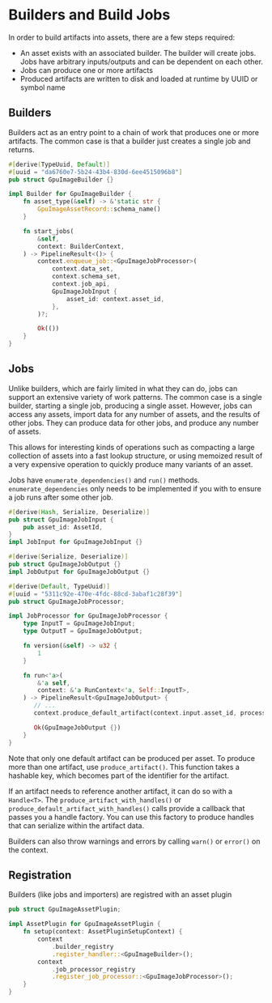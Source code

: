 # Builders and Build Jobs

In order to build artifacts into assets, there are a few steps required:
 - An asset exists with an associated builder. The builder will create jobs.
   Jobs have arbitrary inputs/outputs and can be dependent on each other.
 - Jobs can produce one or more artifacts
 - Produced artifacts are written to disk and loaded at runtime by UUID or
   symbol name

## Builders

Builders act as an entry point to a chain of work that produces one or more
artifacts. The common case is that a builder just creates a single job and returns.

```rust
#[derive(TypeUuid, Default)]
#[uuid = "da6760e7-5b24-43b4-830d-6ee4515096b8"]
pub struct GpuImageBuilder {}

impl Builder for GpuImageBuilder {
    fn asset_type(&self) -> &'static str {
        GpuImageAssetRecord::schema_name()
    }

    fn start_jobs(
        &self,
        context: BuilderContext,
    ) -> PipelineResult<()> {
        context.enqueue_job::<GpuImageJobProcessor>(
            context.data_set,
            context.schema_set,
            context.job_api,
            GpuImageJobInput {
                asset_id: context.asset_id,
            },
        )?;

        Ok(())
    }
}
```

## Jobs

Unlike builders, which are fairly limited in what they can do, jobs can support
an extensive variety of work patterns. The common case is a single builder,
starting a single job, producing a single asset. However, jobs can access
any assets, import data for any number of assets, and the results of other jobs.
They can produce data for other jobs, and produce any number of assets.

This allows for interesting kinds of operations such as compacting a large
collection of assets into a fast lookup structure, or using memoized result
of a very expensive operation to quickly produce many variants of an asset.

Jobs have `enumerate_dependencies()` and `run()` methods. `enumerate_dependencies`
only needs to be implemented if you with to ensure a job runs after some other
job.

```rust
#[derive(Hash, Serialize, Deserialize)]
pub struct GpuImageJobInput {
    pub asset_id: AssetId,
}
impl JobInput for GpuImageJobInput {}

#[derive(Serialize, Deserialize)]
pub struct GpuImageJobOutput {}
impl JobOutput for GpuImageJobOutput {}

#[derive(Default, TypeUuid)]
#[uuid = "5311c92e-470e-4fdc-88cd-3abaf1c28f39"]
pub struct GpuImageJobProcessor;

impl JobProcessor for GpuImageJobProcessor {
    type InputT = GpuImageJobInput;
    type OutputT = GpuImageJobOutput;

    fn version(&self) -> u32 {
        1
    }

    fn run<'a>(
        &'a self,
        context: &'a RunContext<'a, Self::InputT>,
    ) -> PipelineResult<GpuImageJobOutput> {
       // ...
       context.produce_default_artifact(context.input.asset_id, processed_data)?;

       Ok(GpuImageJobOutput {})
    }
}
```

Note that only one default artifact can be produced per asset. To produce more than
one artifact, use `produce_artifact()`. This function takes a hashable key, which becomes
part of the identifier for the artifact.

If an artifact needs to reference another artifact, it can do so with a `Handle<T>`. The
`produce_artifact_with_handles()` or `produce_default_artifact_with_handles()` calls
provide a callback that passes you a handle factory. You can use this factory to produce
handles that can serialize within the artifact data.

Builders can also throw warnings and errors by calling `warn()` or `error()` on the context.

## Registration
Builders (like jobs and importers) are registred with an asset plugin

```rust
pub struct GpuImageAssetPlugin;

impl AssetPlugin for GpuImageAssetPlugin {
    fn setup(context: AssetPluginSetupContext) {
        context
            .builder_registry
            .register_handler::<GpuImageBuilder>();
        context
            .job_processor_registry
            .register_job_processor::<GpuImageJobProcessor>();
    }
}
```


